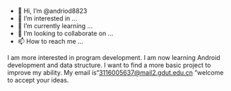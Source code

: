 - 👋 Hi, I’m @andriod8823
- 👀 I’m interested in ...
- 🌱 I’m currently learning ...
- 💞️ I’m looking to collaborate on ...
- 📫 How to reach me ...

<!---
andriod8823/andriod8823 is a ✨ special ✨ repository because its `README.md` (this file) appears on your GitHub profile.
You can click the Preview link to take a look at your changes.
--->
I am more interested in program development. I am now learning Android development and data structure. I want to find a more basic project to improve my ability. My email is“3116005637@mail2.gdut.edu.cn ”welcome to accept your ideas.
